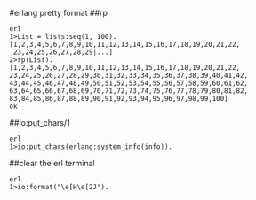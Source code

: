#erlang pretty format
##rp

```
erl
1>List = lists:seq(1, 100).
[1,2,3,4,5,6,7,8,9,10,11,12,13,14,15,16,17,18,19,20,21,22,
 23,24,25,26,27,28,29|...]
2>rp(List).
[1,2,3,4,5,6,7,8,9,10,11,12,13,14,15,16,17,18,19,20,21,22,
23,24,25,26,27,28,29,30,31,32,33,34,35,36,37,38,39,40,41,42,
43,44,45,46,47,48,49,50,51,52,53,54,55,56,57,58,59,60,61,62,
63,64,65,66,67,68,69,70,71,72,73,74,75,76,77,78,79,80,81,82,
83,84,85,86,87,88,89,90,91,92,93,94,95,96,97,98,99,100]
ok

```
##io:put_chars/1

```
erl
1>io:put_chars(erlang:system_info(info)).

```
##clear the erl terminal

```
erl
1>io:format("\e[H\e[2J").
```
